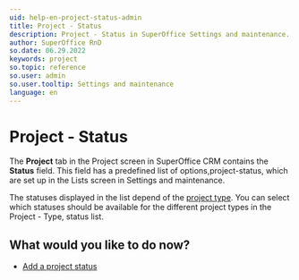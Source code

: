 ```yaml
---
uid: help-en-project-status-admin
title: Project - Status
description: Project - Status in SuperOffice Settings and maintenance.
author: SuperOffice RnD
so.date: 06.29.2022
keywords: project
so.topic: reference
so.user: admin
so.user.tooltip: Settings and maintenance
language: en
---
```


# Project - Status

The **Project** tab in the Project screen in SuperOffice CRM contains the **Status** field. This field has a predefined list of options,project-status, which are set up in the Lists screen in Settings and maintenance.

The statuses displayed in the list depend of the [project type][1]. You can select which statuses should be available for the different project types in the Project - Type, status list.

## What would you like to do now?

* [Add a project status][2]

<!-- Referenced links -->
[1]: project-type-admin.md
[2]: ../../../admin/lists/learn/project-status.md

<!-- Referenced images -->
